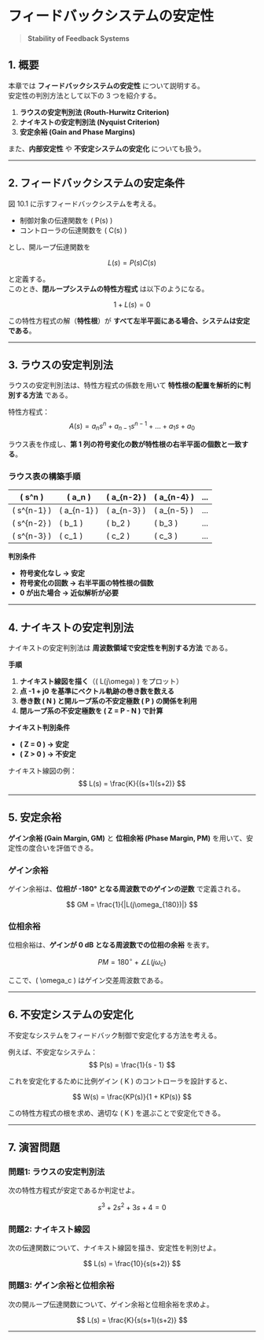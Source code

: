 


# フィードバックシステムの安定性
> **Stability of Feedback Systems**

## **1. 概要**
本章では **フィードバックシステムの安定性** について説明する。  
安定性の判別方法として以下の 3 つを紹介する。

1. **ラウスの安定判別法 (Routh-Hurwitz Criterion)**  
2. **ナイキストの安定判別法 (Nyquist Criterion)**  
3. **安定余裕 (Gain and Phase Margins)**  

また、**内部安定性** や **不安定システムの安定化** についても扱う。

---

## **2. フィードバックシステムの安定条件**
図 10.1 に示すフィードバックシステムを考える。

- 制御対象の伝達関数を \( P(s) \)  
- コントローラの伝達関数を \( C(s) \)  

とし、開ループ伝達関数を

$$
L(s) = P(s)C(s)
$$

と定義する。  
このとき、**閉ループシステムの特性方程式** は以下のようになる。

$$
1 + L(s) = 0
$$

この特性方程式の解（**特性根**）が **すべて左半平面にある場合、システムは安定である**。

---

## **3. ラウスの安定判別法**
ラウスの安定判別法は、特性方程式の係数を用いて **特性根の配置を解析的に判別する方法** である。

特性方程式：
$$
A(s) = a_n s^n + a_{n-1} s^{n-1} + \dots + a_1 s + a_0
$$

ラウス表を作成し、**第 1 列の符号変化の数が特性根の右半平面の個数と一致する**。

### **ラウス表の構築手順**
| \( s^n \)  | \( a_n \)  | \( a_{n-2} \)  | \( a_{n-4} \)  | ... |
|------------|----------|----------|----------|-----|
| \( s^{n-1} \)  | \( a_{n-1} \)  | \( a_{n-3} \)  | \( a_{n-5} \)  | ... |
| \( s^{n-2} \)  | \( b_1 \)  | \( b_2 \)  | \( b_3 \)  | ... |
| \( s^{n-3} \)  | \( c_1 \)  | \( c_2 \)  | \( c_3 \)  | ... |

**判別条件**
- **符号変化なし → 安定**
- **符号変化の回数 → 右半平面の特性根の個数**
- **0 が出た場合 → 近似解析が必要**

---

## **4. ナイキストの安定判別法**
ナイキストの安定判別法は **周波数領域で安定性を判別する方法** である。

**手順**
1. **ナイキスト線図を描く**（\( L(j\omega) \) をプロット）
2. **点 -1 + j0 を基準にベクトル軌跡の巻き数を数える**
3. **巻き数 \( N \) と開ループ系の不安定極数 \( P \) の関係を利用**
4. **閉ループ系の不安定極数を \( Z = P - N \) で計算**

**ナイキスト判別条件**
- **\( Z = 0 \) → 安定**
- **\( Z > 0 \) → 不安定**

ナイキスト線図の例：
$$
L(s) = \frac{K}{(s+1)(s+2)}
$$

---

## **5. 安定余裕**
**ゲイン余裕 (Gain Margin, GM)** と **位相余裕 (Phase Margin, PM)** を用いて、安定性の度合いを評価できる。

### **ゲイン余裕**
ゲイン余裕は、**位相が -180° となる周波数でのゲインの逆数** で定義される。

$$
GM = \frac{1}{|L(j\omega_{180})|}
$$

### **位相余裕**
位相余裕は、**ゲインが 0 dB となる周波数での位相の余裕** を表す。

$$
PM = 180^\circ + \angle L(j\omega_c)
$$

ここで、\( \omega_c \) はゲイン交差周波数である。

---

## **6. 不安定システムの安定化**
不安定なシステムをフィードバック制御で安定化する方法を考える。

例えば、不安定なシステム：
$$
P(s) = \frac{1}{s - 1}
$$

これを安定化するために比例ゲイン \( K \) のコントローラを設計すると、

$$
W(s) = \frac{KP(s)}{1 + KP(s)}
$$

この特性方程式の根を求め、適切な \( K \) を選ぶことで安定化できる。

---

## **7. 演習問題**
### **問題1: ラウスの安定判別法**
次の特性方程式が安定であるか判定せよ。

$$
s^3 + 2s^2 + 3s + 4 = 0
$$

### **問題2: ナイキスト線図**
次の伝達関数について、ナイキスト線図を描き、安定性を判別せよ。

$$
L(s) = \frac{10}{s(s+2)}
$$

### **問題3: ゲイン余裕と位相余裕**
次の開ループ伝達関数について、ゲイン余裕と位相余裕を求めよ。

$$
L(s) = \frac{K}{s(s+1)(s+2)}
$$

---
